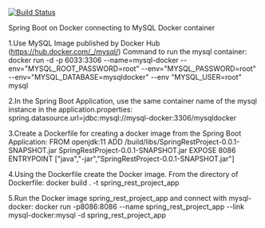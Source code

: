 [![Build Status](https://travis-ci.com/timon1983/SpringBootRest.svg)](https://travis-ci.com/timon1983/SpringBootRest)

Spring Boot on Docker connecting to MySQL Docker container

1.Use MySQL Image published by Docker Hub (https://hub.docker.com/_/mysql/) Command to run the mysql container:
docker run -d -p 6033:3306 --name=mysql-docker --env="MYSQL_ROOT_PASSWORD=root" --env="MYSQL_PASSWORD=root" --env="MYSQL_DATABASE=mysqldocker" --env "MYSQL_USER=root"  mysql

2.In the Spring Boot Application, use the same container name of the mysql instance in the application.properties:
spring.datasource.url=jdbc:mysql://mysql-docker:3306/mysqldocker

3.Create a Dockerfile for creating a docker image from the Spring Boot Application:
FROM openjdk:11
ADD /build/libs/SpringRestProject-0.0.1-SNAPSHOT.jar SpringRestProject-0.0.1-SNAPSHOT.jar
EXPOSE 8086
ENTRYPOINT ["java","-jar","SpringRestProject-0.0.1-SNAPSHOT.jar"]

4.Using the Dockerfile create the Docker image. From the directory of Dockerfile:
docker build . -t spring_rest_project_app

5.Run the Docker image spring_rest_project_app and connect with mysql-docker:
docker run -p8086:8086 --name spring_rest_project_app --link mysql-docker:mysql -d spring_rest_project_app

